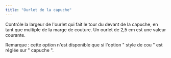 ```yaml
---
title: "Ourlet de la capuche"
---
```


Contrôle la largeur de l'ourlet qui fait le tour du devant de la capuche, en tant que multiple de la marge de couture. Un ourlet de 2,5 cm est une valeur courante.

Remarque : cette option n'est disponible que si l'option " style de cou " est réglée sur " capuche ".
